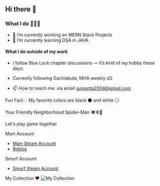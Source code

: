 ## Hi there 👋

<!--
**SumantaBhattacharya/SumantaBhattacharya** is a ✨ _special_ ✨ repository because its `README.md` (this file) appears on your GitHub profile.
-->
<!--
Here are some ideas to get you started:
-->
### What I do 👨🏻‍💻
- 🔭 I’m currently working on MERN Stack Projects
- 🌱 I’m currently learning DSA in JAVA.

#### What I do outside of my work 
- I follow Blue Lock chapter discussions — it’s kind of my hobby these days.
- Currently following Gachiakuta, MHA weekly xD
  
- 📫 How to reach me: via email sumanta2004@gmail.com

Fun Fact 💡
My favorite colors are black ⚫ and white ⚪

Your Friendly Neighborhood Spider-Man 🕷️🕸️🕺 

Let's play game together 

Main Account
   - [Main Steam Account](https://steamcommunity.com/id/sudbha98/)
   - [Roblox](https://www.roblox.com/users/7269166586/profile)
     
Smurf Account
   - [Smurf Steam Account](https://steamcommunity.com/id/Sudip2017)

   
My Collection ❤
![My Collection](https://i.pinimg.com/736x/99/fd/a3/99fda30e7ff7f8aa3a3b2f8da9dacb70.jpg)

